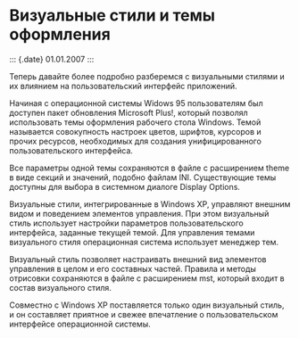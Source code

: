 Визуальные стили и темы оформления
==================================

::: {.date}
01.01.2007
:::

Теперь давайте более подробно разберемся с визуальными стилями и их
влиянием на пользовательский интерфейс приложений.

Начиная с операционной системы Widows 95 пользователям был доступен
пакет обновления Microsoft Plus!, который позволял использовать темы
оформления рабочего стола Windows. Темой называется совокупность
настроек цветов, шрифтов, курсоров и прочих ресурсов, необходимых для
создания унифицированного пользовательского интерфейса.

Все параметры одной темы сохраняются в файле с расширением theme в виде
секций и значений, подобно файлам INI. Существующие темы доступны для
выбора в системном диалоге Display Options.

Визуальные стили, интегрированные в Windows ХР, управляют внешним видом
и поведением элементов управления. При этом визуальный стиль использует
настройки параметров пользовательского интерфейса, заданные текущей
темой. Для управления темами визуального стиля операционная система
использует менеджер тем.

Визуальный стиль позволяет настраивать внешний вид элементов управления
в целом и его составных частей. Правила и методы отрисовки сохраняются в
файле с расширением mst, который входит в состав визуального стиля.

Совместно с Windows XP поставляется только один визуальный стиль, и он
составляет приятное и свежее впечатление о пользовательском интерфейсе
операционной системы.
